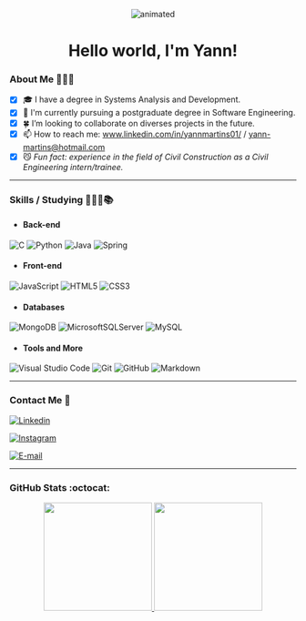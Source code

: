 <p align="center">
  <img src="https://user-images.githubusercontent.com/102706324/161003214-6a810aeb-502b-454c-bbf4-b77c1dd43ca7.gif" alt="animated" />
</p>
<h1 align="center">Hello world, I'm Yann!</h2>

### About Me 🕵🏾‍♂️

- [x] 🎓 I have a degree in Systems Analysis and Development.
- [x] 🎯 I'm currently pursuing a postgraduate degree in Software Engineering.
- [x] 🍀 I’m looking to collaborate on diverses projects in the future.
- [x] 📫 How to reach me: www.linkedin.com/in/yannmartins01/ / yann-martins@hotmail.com
- [x] 😼 *Fun fact: experience in the field of Civil Construction as a Civil Engineering intern/trainee.*

---

### Skills / Studying 👨🏾‍💻📚

 * #### Back-end
![C](https://img.shields.io/badge/C-20232A?style=for-the-badge&logo=c&logoColor=)
![Python](https://img.shields.io/badge/python-20232A?style=for-the-badge&logo=python&logoColor=)
![Java](https://img.shields.io/badge/java-20232A?style=for-the-badge&logo=openjdk&logoColor=f89820)
![Spring](https://img.shields.io/badge/spring-20232A?style=for-the-badge&logo=spring&logoColor=)

 * #### Front-end
![JavaScript](https://img.shields.io/badge/javascript-20232A?style=for-the-badge&logo=javascript&logoColor=%)
![HTML5](https://img.shields.io/badge/html5-20232A?style=for-the-badge&logo=html5&logoColor=)
![CSS3](https://img.shields.io/badge/CSS3-20232A?style=for-the-badge&logo=css3&logoColor=0af)

 * #### Databases
![MongoDB](https://img.shields.io/badge/MongoDB-20232A?style=for-the-badge&logo=mongodb&logoColor=)
![MicrosoftSQLServer](https://img.shields.io/badge/Microsoft%20SQL%20Server-20232A?style=for-the-badge&logo=microsoft%20sql%20server&logoColor=)
![MySQL](https://img.shields.io/badge/mysql-20232A?style=for-the-badge&logo=mysql&logoColor=)

 * #### Tools and More
![Visual Studio Code](https://img.shields.io/badge/Visual%20Studio%20Code-20232A.svg?style=for-the-badge&logo=visual-studio-code&logoColor=0af)
![Git](https://img.shields.io/badge/git-20232A?style=for-the-badge&logo=git&logoColor=)
![GitHub](https://img.shields.io/badge/github-20232A?style=for-the-badge&logo=github&logoColor=)
![Markdown](https://img.shields.io/badge/markdown-20232A?style=for-the-badge&logo=markdown&logoColor=)

---

### Contact Me 📩

[![Linkedin](https://img.shields.io/badge/linkedin%20in/yannmartins01-%230077B5.svg?style=for-the-badge&logo=linkedin&logoColor=whitee)](https://www.linkedin.com/in/yannmartins01/)
>
[![Instagram](https://img.shields.io/badge/Instagram%20@yannmartins01-%23E4405F.svg?style=for-the-badge&logo=Instagram&logoColor=white)](https://www.instagram.com/yannmartins01/)
>
[![E-mail](https://img.shields.io/badge/email%20yann--martins@hotmail.com-0078D4?style=for-the-badge&logo=microsoft-outlook&logoColor=white)](mailto:yann-martins@hotmail.com)

---

### GitHub Stats :octocat:

<p align="center">
  <a href="https://github.com/YannMartins">
  <img height="190em" src="https://github-readme-stats.vercel.app/api?username=YannMartins&show_icons=true&theme=dark&title_color=8E2DE2&text_color=fff&icon_color=8E2DE2">  
  <img height="190em" src="https://github-readme-stats.vercel.app/api/top-langs/?username=YannMartins&layout=compact&langs_count=7&theme=dark&title_color=8E2DE2&text_color=fff">  
</p>
